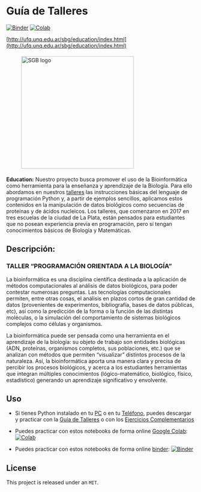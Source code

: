 # Guía de Talleres

[![Binder](https://mybinder.org/badge_logo.svg)](https://mybinder.org/v2/gh/BioinfoALaEscuela/talleres.git/master)
[![Colab](https://colab.research.google.com/assets/colab-badge.svg)](https://colab.research.google.com)

[http://ufq.unq.edu.ar/sbg/education/index.html](http://ufq.unq.edu.ar/sbg/education/index.html)

<a href="http://ufq.unq.edu.ar/sbg/index.html"><img src="http://ufq.unq.edu.ar/sbg/images/top.jpg" align="center" hspace="40" vspace="6" alt="SGB logo" width="300px"></a>

**Education:** Nuestro proyecto busca promover el uso de la Bioinformática como herramienta para la enseñanza y aprendizaje de la Biología. Para ello abordamos en nuestros [talleres](http://ufq.unq.edu.ar/sbg/education/index.html#Taller) las instrucciones básicas del lenguaje de programación Python y, a partir de ejemplos sencillos, aplicamos estos contenidos en la manipulación de datos biológicos como secuencias de proteínas y de ácidos nucleicos. Los talleres, que comenzaron en 2017 en tres escuelas de la ciudad de La Plata, están pensados para estudiantes que no posean experiencia previa en programación, pero sí tengan conocimientos básicos de Biología y Matemáticas.

 ## Descripción:

	
### TALLER “PROGRAMACIÓN ORIENTADA A LA BIOLOGÍA”

La bioinformática es una disciplina científica destinada a la aplicación de métodos computacionales al
análisis de datos biológicos, para poder contestar numerosas preguntas. Las tecnologías
computacionales permiten, entre otras cosas, el análisis en plazos cortos de gran cantidad de datos
(provenientes de experimentos, bibliografía, bases de datos públicas, etc), así como la predicción de la
forma o la función de las distintas moléculas, o la simulación del comportamiento de sistemas
biológicos complejos como células y organismos.

La bioinformática puede ser pensada como una herramienta en el aprendizaje de la biología: su objeto
de trabajo son entidades biológicas (ADN, proteínas, organismos completos, sus poblaciones, etc.)
que se analizan con métodos que permiten “visualizar” distintos procesos de la naturaleza. Así, la
bioinformática aporta una manera clara y precisa de percibir los procesos biológicos, y acerca a los
estudiantes herramientas que integran múltiples conocimientos (lógico-matemático, biológico, físico,
estadístico) generando un aprendizaje significativo y envolvente.

## Uso

- Si tienes Python instalado en tu [PC](https://www.python.org/) o en tu [Teléfono](https://play.google.com/store/apps/details?id=org.qpython.qpy&hl=es_419), puedes descargar y practicar con la [Guía de Talleres](http://ufq.unq.edu.ar/sbg/files/Guia_Taller_Programacion_Biologia_2018.1.pdf) o con los [Ejercicios Complementarios](http://ufq.unq.edu.ar/sbg/files/Guia_Complementaria_Taller_Programacion_Biologia_2018.1.pdf)

- Puedes practicar con estos notebooks de forma online [Google Colab](http://colab.research.google.com): [![Colab](https://colab.research.google.com/assets/colab-badge.svg)](https://colab.research.google.com)

- Puedes practicar con estos notebooks de forma online [binder](https://beta.mybinder.org/): [![Binder](https://mybinder.org/badge_logo.svg)](https://mybinder.org/v2/gh/BioinfoALaEscuela/talleres.git/master)

## License


This project is released under an `MIT`.
